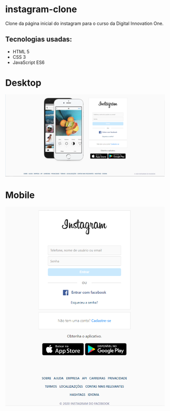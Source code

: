 # instagram-clone
Clone da página inicial do instagram para o curso da Digital Innovation One.

## Tecnologias usadas:
- HTML 5
- CSS 3
- JavaScript ES6

# Desktop
![Desktop Preview](preview1.png)

# Mobile
![Mobile Preview](preview2.png)